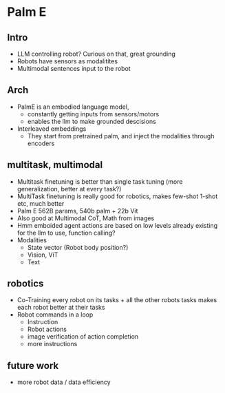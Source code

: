 # Palm E

## Intro
 - LLM controlling robot? Curious on that, great grounding
 - Robots have sensors as modalitites
 - Multimodal sentences input to the robot

## Arch
 - PalmE is an embodied language model, 
    - constantly getting inputs from sensors/motors
    - enables the llm to make grounded descisions
 - Interleaved embeddings 
    - They start from pretrained palm, and inject the modalities through encoders

## multitask, multimodal
 - Multitask finetuning is better than single task tuning (more generalization, better at every task?)
 - MultiTask finetuning is really good for robotics, makes few-shot 1-shot etc, much better
 - Palm E 562B params, 540b palm + 22b Vit
 - Also good at Multimodal CoT, Math from images
 - Hmm emboided agent actions are based on low levels already existing for the llm to use, function calling?
 - Modalities
    - State vector (Robot body position?)
    - Vision, ViT
    - Text

## robotics
 - Co-Training every robot on its tasks + all the other robots tasks makes each robot better at their tasks
 - Robot commands in a loop
    - Instruction
    - Robot actions
    - image verification of action completion
    - more instructions

## future work
 - more robot data / data efficiency